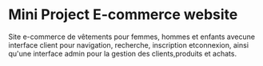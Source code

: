 # Mini Project E-commerce website
Site e-commerce de vêtements pour femmes, hommes et enfants avecune interface client pour navigation, recherche, inscription etconnexion, ainsi qu'une interface admin pour la gestion des clients,produits et achats.
